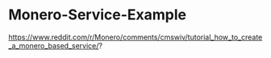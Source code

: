 # Monero-Service-Example

https://www.reddit.com/r/Monero/comments/cmswiv/tutorial_how_to_create_a_monero_based_service/?
